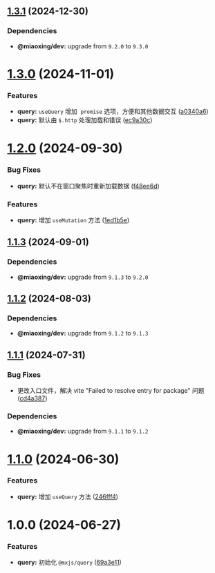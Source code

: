 ## [1.3.1](https://github.com/miaoxing/mxjs-query/compare/v1.3.0...v1.3.1) (2024-12-30)





### Dependencies

* **@miaoxing/dev:** upgrade from `9.2.0` to `9.3.0`

# [1.3.0](https://github.com/miaoxing/mxjs-query/compare/v1.2.0...v1.3.0) (2024-11-01)


### Features

* **query:** `useQuery` 增加  `promise` 选项，方便和其他数据交互 ([a0340a6](https://github.com/miaoxing/mxjs-query/commit/a0340a68daaa0c0e48606fd6b766a16e72c664b1))
* **query:** 默认由 `$.http` 处理加载和错误 ([ec9a30c](https://github.com/miaoxing/mxjs-query/commit/ec9a30c8ac19d8c5b5cb4516867487c427ec0cf7))

# [1.2.0](https://github.com/miaoxing/mxjs-query/compare/v1.1.3...v1.2.0) (2024-09-30)


### Bug Fixes

* **query:** 默认不在窗口聚焦时重新加载数据 ([f48ee6d](https://github.com/miaoxing/mxjs-query/commit/f48ee6d1d79709090c82d12e3427641a9360ca44))


### Features

* **query:** 增加 `useMutation` 方法 ([1ed1b5e](https://github.com/miaoxing/mxjs-query/commit/1ed1b5e4adf0dca91cd765e31a9158db926a6a2b))

## [1.1.3](https://github.com/miaoxing/mxjs-query/compare/v1.1.2...v1.1.3) (2024-09-01)





### Dependencies

* **@miaoxing/dev:** upgrade from `9.1.3` to `9.2.0`

## [1.1.2](https://github.com/miaoxing/mxjs-query/compare/v1.1.1...v1.1.2) (2024-08-03)





### Dependencies

* **@miaoxing/dev:** upgrade from `9.1.2` to `9.1.3`

## [1.1.1](https://github.com/miaoxing/mxjs-query/compare/v1.1.0...v1.1.1) (2024-07-31)


### Bug Fixes

* 更改入口文件，解决 vite "Failed to resolve entry for package" 问题 ([cd4a387](https://github.com/miaoxing/mxjs-query/commit/cd4a387764359508de092b31545c8d4b4c803120))





### Dependencies

* **@miaoxing/dev:** upgrade from `9.1.1` to `9.1.2`

# [1.1.0](https://github.com/miaoxing/mxjs-query/compare/v1.0.0...v1.1.0) (2024-06-30)


### Features

* **query:** 增加 `useQuery` 方法 ([246fff4](https://github.com/miaoxing/mxjs-query/commit/246fff4061461c6d35341936ef9a861ebc94e66d))

# 1.0.0 (2024-06-27)


### Features

* **query:** 初始化 `@mxjs/query` ([69a3e11](https://github.com/miaoxing/mxjs-query/commit/69a3e1180968c19f051923d7f5e4c45e2bd86b07))
